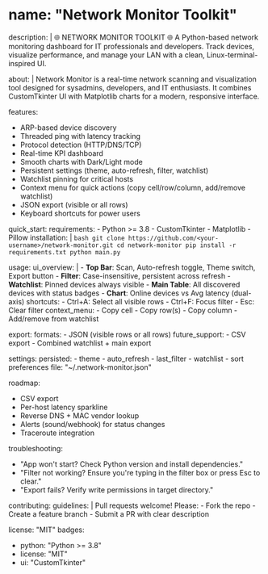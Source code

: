 # name: "Network Monitor Toolkit"
description: |
  🌐 NETWORK MONITOR TOOLKIT 🌐
  A Python-based network monitoring dashboard for IT professionals and developers.
  Track devices, visualize performance, and manage your LAN with a clean, Linux-terminal-inspired UI.

about: |
  Network Monitor is a real-time network scanning and visualization tool designed for sysadmins, developers, and IT enthusiasts.
  It combines CustomTkinter UI with Matplotlib charts for a modern, responsive interface.

features:
  - ARP-based device discovery
  - Threaded ping with latency tracking
  - Protocol detection (HTTP/DNS/TCP)
  - Real-time KPI dashboard
  - Smooth charts with Dark/Light mode
  - Persistent settings (theme, auto-refresh, filter, watchlist)
  - Watchlist pinning for critical hosts
  - Context menu for quick actions (copy cell/row/column, add/remove watchlist)
  - JSON export (visible or all rows)
  - Keyboard shortcuts for power users

quick_start:
  requirements:
    - Python >= 3.8
    - CustomTkinter
    - Matplotlib
    - Pillow
  installation: |
    ```bash
    git clone https://github.com/<your-username>/network-monitor.git
    cd network-monitor
    pip install -r requirements.txt
    python main.py
    ```

usage:
  ui_overview: |
    - **Top Bar**: Scan, Auto-refresh toggle, Theme switch, Export button
    - **Filter**: Case-insensitive, persistent across refresh
    - **Watchlist**: Pinned devices always visible
    - **Main Table**: All discovered devices with status badges
    - **Chart**: Online devices vs Avg latency (dual-axis)
  shortcuts:
    - Ctrl+A: Select all visible rows
    - Ctrl+F: Focus filter
    - Esc: Clear filter
  context_menu:
    - Copy cell
    - Copy row(s)
    - Copy column
    - Add/remove from watchlist

export:
  formats:
    - JSON (visible rows or all rows)
  future_support:
    - CSV export
    - Combined watchlist + main export

settings:
  persisted:
    - theme
    - auto_refresh
    - last_filter
    - watchlist
    - sort preferences
  file: "~/.network-monitor.json"

roadmap:
  - CSV export
  - Per-host latency sparkline
  - Reverse DNS + MAC vendor lookup
  - Alerts (sound/webhook) for status changes
  - Traceroute integration

troubleshooting:
  - "App won't start? Check Python version and install dependencies."
  - "Filter not working? Ensure you're typing in the filter box or press Esc to clear."
  - "Export fails? Verify write permissions in target directory."

contributing:
  guidelines: |
    Pull requests welcome! Please:
    - Fork the repo
    - Create a feature branch
    - Submit a PR with clear description

license: "MIT"
badges:
  - python: "Python >= 3.8"
  - license: "MIT"
  - ui: "CustomTkinter"
